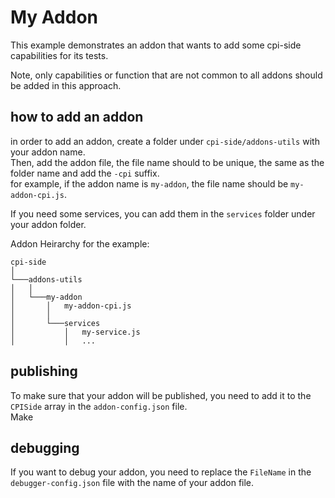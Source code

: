 # My Addon
This example demonstrates an addon that wants to add some cpi-side capabilities for its tests.

Note, only capabilities or function that are not common to all addons should be added in this approach.

## how to add an addon
in order to add an addon, create a folder under `cpi-side/addons-utils` with your addon name. \
Then, add the addon file, the file name should to be unique, the same as the folder name and add the `-cpi` suffix.\
for example, if the addon name is `my-addon`, the file name should be `my-addon-cpi.js`.

If you need some services, you can add them in the `services` folder under your addon folder. 

Addon Heirarchy for the example:
```
cpi-side 
│
└───addons-utils
│   │
│   └───my-addon
│       │   my-addon-cpi.js
│       │
│       └───services
│           │   my-service.js
│           │   ...
```

## publishing
To make sure that your addon will be published, you need to add it to the `CPISide` array in the `addon-config.json` file.\
Make 

## debugging
If you want to debug your addon, you need to replace the `FileName` in the `debugger-config.json` file with the name of your addon file.


